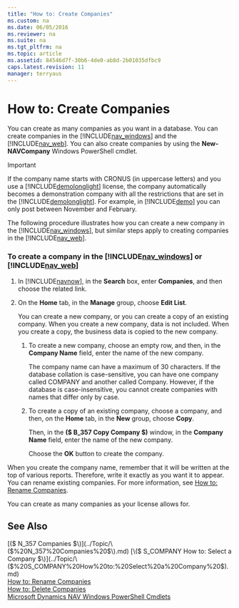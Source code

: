 ```yaml
---
title: "How to: Create Companies"
ms.custom: na
ms.date: 06/05/2016
ms.reviewer: na
ms.suite: na
ms.tgt_pltfrm: na
ms.topic: article
ms.assetid: 84546d7f-30b6-4de0-ab8d-2b01035dfbc9
caps.latest.revision: 11
manager: terryaus
---
```

# How to: Create Companies
You can create as many companies as you want in a database. You can create companies in the [!INCLUDE[nav_windows](../dynamics-nav/includes/nav_windows_md.md)] and the [!INCLUDE[nav_web](../dynamics-nav/includes/nav_web_md.md)]. You can also create companies by using the **New\-NAVCompany** Windows PowerShell cmdlet.  
  
> [!IMPORTANT]  
>  If the company name starts with CRONUS \(in uppercase letters\) and you use a [!INCLUDE[demolonglight](../dynamics-nav/includes/demolonglight_md.md)] license, the company automatically becomes a demonstration company with all the restrictions that are set in the [!INCLUDE[demolonglight](../dynamics-nav/includes/demolonglight_md.md)]. For example, in [!INCLUDE[demo](../dynamics-nav/includes/demo_md.md)] you can only post between November and February.  
  
 The following procedure illustrates how you can create a new company in the [!INCLUDE[nav_windows](../dynamics-nav/includes/nav_windows_md.md)], but similar steps apply to creating companies in the [!INCLUDE[nav_web](../dynamics-nav/includes/nav_web_md.md)].  
  
### To create a company in the [!INCLUDE[nav_windows](../dynamics-nav/includes/nav_windows_md.md)] or [!INCLUDE[nav_web](../dynamics-nav/includes/nav_web_md.md)]  
  
1.  In [!INCLUDE[navnow](../dynamics-nav/includes/navnow_md.md)], in the **Search** box, enter **Companies**, and then choose the related link.  
  
2.  On the **Home** tab, in the **Manage** group, choose **Edit List**.  
  
     You can create a new company, or you can create a copy of an existing company. When you create a new company, data is not included. When you create a copy, the business data is copied to the new company.  
  
    1.  To create a new company, choose an empty row, and then, in the **Company Name** field, enter the name of the new company.  
  
         The company name can have a maximum of 30 characters. If the database collation is case\-sensitive, you can have one company called COMPANY and another called Company. However, if the database is case\-insensitive, you cannot create companies with names that differ only by case.  
  
    2.  To create a copy of an existing company, choose a company, and then, on the **Home** tab, in the **New** group, choose **Copy**.  
  
         Then, in the **\($ B\_357 Copy Company $\)** window, in the **Company Name** field, enter the name of the new company.  
  
         Choose the **OK** button to create the company.  
  
 When you create the company name, remember that it will be written at the top of various reports. Therefore, write it exactly as you want it to appear. You can rename existing companies. For more information, see [How to: Rename Companies](../Topic/How%20to:%20Rename%20Companies.md).  
  
 You can create as many companies as your license allows for.  
  
## See Also  
 [\($ N\_357 Companies $\)](../Topic/\($%20N_357%20Companies%20$\).md)   
 [\($ S\_COMPANY How to: Select a Company $\)](../Topic/\($%20S_COMPANY%20How%20to:%20Select%20a%20Company%20$\).md)   
 [How to: Rename Companies](../Topic/How%20to:%20Rename%20Companies.md)   
 [How to: Delete Companies](../Topic/How%20to:%20Delete%20Companies.md)   
 [Microsoft Dynamics NAV Windows PowerShell Cmdlets](../dynamics-nav/Microsoft-Dynamics-NAV-Windows-PowerShell-Cmdlets.md)